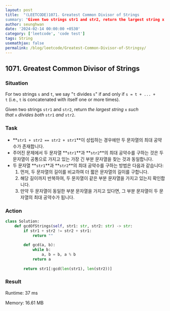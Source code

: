 ```yaml
---
layout: post
title:  "(LEETCODE)1071. Greatest Common Divisor of Strings
summary: "Given two strings str1 and str2, return the largest string x such that x divides both str1 and str2."
author: seunghwan
date: '2024-02-14 00:00:00 +0530'
category: ['leetcode', 'code test']
tags: String
usemathjax: false
permalink: /blog/leetcode/Greatest-Common-Divisor-of-Stringsy/
---
```

## 1071. Greatest Common Divisor of Strings

### Situation

For two strings `s` and `t`, we say "`t` divides `s`" if and only if `s = t + ... + t` (i.e., `t` is concatenated with itself one or more times).

Given two strings `str1` and `str2`, return *the largest string* `x` *such that* `x` *divides both* `str1` *and* `str2`.

### Task

- **`str1 + str2 == str2 + str1`**이 성립하는 경우에만 두 문자열의 최대 공약수가 존재합니다.
- 주어진 문제에서 두 문자열 **`str1`**과 **`str2`**의 최대 공약수를 구하는 것은 두 문자열이 공통으로 가지고 있는 가장 긴 부분 문자열을 찾는 것과 동일합니다.
- 두 문자열 **`str1`**과 **`str2`**의 최대 공약수를 구하는 방법은 다음과 같습니다:
    1. 먼저, 두 문자열의 길이를 비교하여 더 짧은 문자열의 길이를 구합니다.
    2. 해당 길이까지 반복하여, 두 문자열이 같은 부분 문자열을 가지고 있는지 확인합니다.
    3. 만약 두 문자열이 동일한 부분 문자열을 가지고 있다면, 그 부분 문자열이 두 문자열의 최대 공약수가 됩니다.

### Action

```python
class Solution:
    def gcdOfStrings(self, str1: str, str2: str) -> str:
        if str1 + str2 != str2 + str1:
            return ""
        
        def gcd(a, b):
            while b:
                a, b = b, a % b
            return a
            
        return str1[:gcd(len(str1), len(str2))]
```

### Result

Runtime: 37 ms

Memory: 16.61 MB